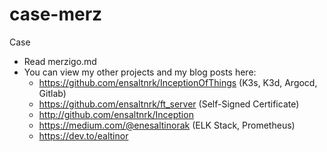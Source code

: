 # case-merz
Case

- Read merzigo.md
- You can view my other projects and my blog posts here:
  - https://github.com/ensaltnrk/InceptionOfThings (K3s, K3d, Argocd, Gitlab)
  - https://github.com/ensaltnrk/ft_server (Self-Signed Certificate)
  - http://github.com/ensaltnrk/Inception
  - https://medium.com/@enesaltinorak (ELK Stack, Prometheus)
  - https://dev.to/ealtinor
